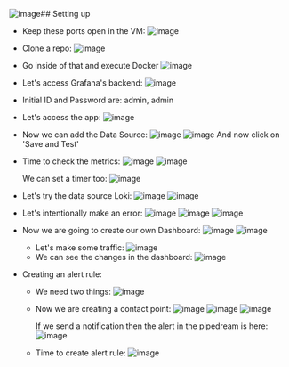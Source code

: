 ![image](https://github.com/iemad/Learning-DevOps-2023/assets/17620076/7db32b03-7828-43b1-a074-2c142779c3e3)## Setting up 
- Keep these ports open in the VM:
  ![image](https://github.com/iemad/Learning-DevOps-2023/assets/17620076/492c6d91-7811-4361-a100-5ae576209ae5)
- Clone a repo:
  ![image](https://github.com/iemad/Learning-DevOps-2023/assets/17620076/9fc59834-f08f-41b1-b240-f04c139dfde2)
- Go inside of that and execute Docker
  ![image](https://github.com/iemad/Learning-DevOps-2023/assets/17620076/39eb733d-0aec-4edb-ab7c-42b07e9923ef)
- Let's access Grafana's backend:
  ![image](https://github.com/iemad/Learning-DevOps-2023/assets/17620076/811ce686-1e63-4ec4-a714-a4f4fcd11192)
- Initial ID and Password are: admin, admin
- Let's access the app:
  ![image](https://github.com/iemad/Learning-DevOps-2023/assets/17620076/a19b7478-c690-4c9c-aa7e-fb72b54b0e56)
- Now we can add the Data Source:
  ![image](https://github.com/iemad/Learning-DevOps-2023/assets/17620076/812b3320-2329-48ba-8cb7-142f304f484a)
  ![image](https://github.com/iemad/Learning-DevOps-2023/assets/17620076/0299bf2a-50b0-46a3-8465-6ed44042fd70)
  And now click on 'Save and Test'
- Time to check the metrics:
  ![image](https://github.com/iemad/Learning-DevOps-2023/assets/17620076/023b20d5-a82e-4bee-9545-f38f1a5e0fc0)
  ![image](https://github.com/iemad/Learning-DevOps-2023/assets/17620076/b8a8f167-70d8-422a-b032-98dc0c79b11b)

  We can set a timer too:
  ![image](https://github.com/iemad/Learning-DevOps-2023/assets/17620076/18a87616-ca54-4e97-bdf6-600a6dd89f9b)

- Let's try the data source Loki:
  ![image](https://github.com/iemad/Learning-DevOps-2023/assets/17620076/1b2c80cc-a662-49dc-967e-8d147d5746bb)
  ![image](https://github.com/iemad/Learning-DevOps-2023/assets/17620076/f3e6fe6d-2848-4e21-a1f9-e86f7fe00118)

- Let's intentionally make an error:
  ![image](https://github.com/iemad/Learning-DevOps-2023/assets/17620076/2ff0bc7b-802c-4314-ab81-883da3995c6c)
  ![image](https://github.com/iemad/Learning-DevOps-2023/assets/17620076/a099d2a5-94cb-487e-a69d-aa74b309a802)
  ![image](https://github.com/iemad/Learning-DevOps-2023/assets/17620076/1cbb63c2-e862-4a1e-ad95-9f5c246d9a7c)

- Now we are going to create our own Dashboard:
  ![image](https://github.com/iemad/Learning-DevOps-2023/assets/17620076/4d8fbc2d-0548-430f-81c2-8a99c7a8a2a1)
  ![image](https://github.com/iemad/Learning-DevOps-2023/assets/17620076/f228276d-c2fe-4d2b-9353-18aa5ee7b779)
  - Let's make some traffic:
    ![image](https://github.com/iemad/Learning-DevOps-2023/assets/17620076/dddaaf11-fc6e-49d8-a0f8-acde81eaa8ea)
  - We can see the changes in the dashboard:
    ![image](https://github.com/iemad/Learning-DevOps-2023/assets/17620076/3ab5f68e-fbd9-4d40-85c2-79cf50008217)

- Creating an alert rule:
  - We need two things:
    ![image](https://github.com/iemad/Learning-DevOps-2023/assets/17620076/45364926-14eb-49cf-a00e-725d0b16a7db)
  - Now we are creating a contact point:
    ![image](https://github.com/iemad/Learning-DevOps-2023/assets/17620076/2e72d3a4-ceb7-481c-89d5-06cec7326f59)
    ![image](https://github.com/iemad/Learning-DevOps-2023/assets/17620076/60154800-760a-4f0d-86dd-04d8ae5cd97a)
    ![image](https://github.com/iemad/Learning-DevOps-2023/assets/17620076/7c28496a-5482-4155-b264-47ef8fa2b772)

    If we send a notification then the alert in the pipedream is here:
    ![image](https://github.com/iemad/Learning-DevOps-2023/assets/17620076/16a8eb1c-f8cc-4074-8b0b-52c6afa22aa2)
  - Time to create alert rule:
    ![image](https://github.com/iemad/Learning-DevOps-2023/assets/17620076/ff4c6cfc-22c0-45f5-a9b3-4b7abd4f69ea)






    
    







 


